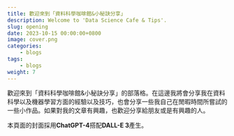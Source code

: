 ```yaml
---
title: 歡迎來到「資料科學咖啡館&小秘訣分享」
description: Welcome to 'Data Science Cafe & Tips'.
slug: opening
date: 2023-10-15 00:00:00+0800
image: cover.png
categories:
    - blogs
tags:
    - blogs
weight: 7
---
```


歡迎來到「資料科學咖啡館&小秘訣分享」的部落格。在這邊我將會分享我在資料科學以及機器學習方面的經驗以及技巧，也會分享一些我自己在閒暇時間所嘗試的一些小作品。如果對我的文章有興趣，也歡迎分享給朋友或是有興趣的人。

本頁面的封面採用**ChatGPT-4**搭配**DALL-E 3**產生。
